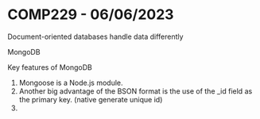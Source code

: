 # COMP229 - 06/06/2023

Document-oriented databases handle data differently

MongoDB

Key features of MongoDB

1. Mongoose is a Node.js module.
2. Another big advantage of the BSON format is the use of the \_id field as the primary key. (native generate unique id)
3.
